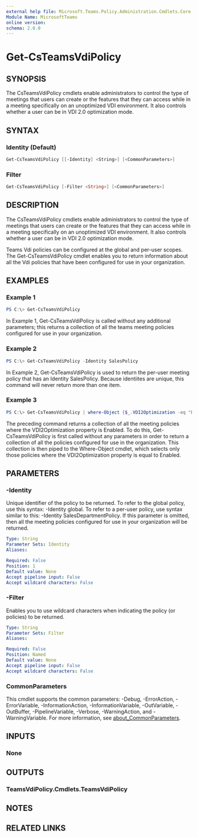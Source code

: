 ```yaml
---
external help file: Microsoft.Teams.Policy.Administration.Cmdlets.Core.dll-Help.xml
Module Name: MicrosoftTeams
online version:
schema: 2.0.0
---
```


# Get-CsTeamsVdiPolicy

## SYNOPSIS
The CsTeamsVdiPolicy cmdlets enable administrators to control the type of meetings that users can create or the features that they can access while in a meeting specifically on an unoptimized VDI environment. It also controls whether a user can be in VDI 2.0 optimization mode.

## SYNTAX

### Identity (Default)
```powershell
Get-CsTeamsVdiPolicy [[-Identity] <String>] [<CommonParameters>]
```

### Filter
```powershell
Get-CsTeamsVdiPolicy [-Filter <String>] [<CommonParameters>]
```

## DESCRIPTION
The CsTeamsVdiPolicy cmdlets enable administrators to control the type of meetings that users can create or the features that they can access while in a meeting specifically on an unoptimized VDI environment. It also controls whether a user can be in VDI 2.0 optimization mode.

Teams Vdi policies can be configured at the global and per-user scopes. The Get-CsTeamsVdiPolicy cmdlet enables you to return information about all the Vdi policies that have been configured for use in your organization.

## EXAMPLES

### Example 1
```powershell
PS C:\> Get-CsTeamsVdiPolicy
```

In Example 1, Get-CsTeamsVdiPolicy is called without any additional parameters; this returns a collection of all the teams meeting policies configured for use in your organization.

### Example 2
```powershell
PS C:\> Get-CsTeamsVdiPolicy -Identity SalesPolicy
```

In Example 2, Get-CsTeamsVdiPolicy is used to return the per-user meeting policy that has an Identity SalesPolicy. Because identiites are unique, this command will never return more than one item.

### Example 3
```powershell
PS C:\> Get-CsTeamsVdiPolicy | where-Object {$_.VDI2Optimization -eq "Enabled"}
```

The preceding command returns a collection of all the meeting policies where the VDI2Optimization property is Enabled. To do this, Get-CsTeamsVdiPolicy is first called without any parameters in order to return a collection of all the policies configured for use in the organization. This collection is then piped to the Where-Object cmdlet, which selects only those policies where the VDI2Optimization property is equal to Enabled.

## PARAMETERS
### -Identity
Unique identifier of the policy to be returned. To refer to the global policy, use this syntax: -Identity global. To refer to a per-user policy, use syntax similar to this: -Identity SalesDepartmentPolicy. If this parameter is omitted, then all the meeting policies configured for use in your organization will be returned.

```yaml
Type: String
Parameter Sets: Identity
Aliases:

Required: False
Position: 1
Default value: None
Accept pipeline input: False
Accept wildcard characters: False
```

### -Filter
Enables you to use wildcard characters when indicating the policy (or policies) to be returned.

```yaml
Type: String
Parameter Sets: Filter
Aliases:

Required: False
Position: Named
Default value: None
Accept pipeline input: False
Accept wildcard characters: False
```

### CommonParameters
This cmdlet supports the common parameters: -Debug, -ErrorAction, -ErrorVariable, -InformationAction, -InformationVariable, -OutVariable, -OutBuffer, -PipelineVariable, -Verbose, -WarningAction, and -WarningVariable. For more information, see [about_CommonParameters](http://go.microsoft.com/fwlink/?LinkID=113216).

## INPUTS

### None

## OUTPUTS

### TeamsVdiPolicy.Cmdlets.TeamsVdiPolicy

## NOTES

## RELATED LINKS
